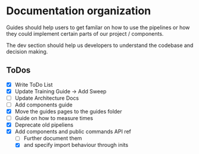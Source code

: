 # Documentation organization

Guides should help users to get familar on how to use the pipelines or how they could implement certain parts of our project / components.

The dev section should help us developers to understand the codebase and decision making.

## ToDos

- [x] Write ToDo List
- [x] Update Training Guide -> Add Sweep
- [ ] Update Architecture Docs
- [ ] Add components guide
- [x] Move the guides pages to the guides folder
- [ ] Guide on how to measure times
- [x] Deprecate old pipeliens
- [x] Add components and public commands API ref
  - [ ] Further document them
  - [x] and specify import behaviour through inits
